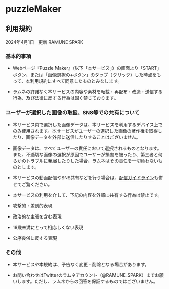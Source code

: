# puzzleMaker

## 利用規約

2024年4月1日　更新  RAMUNE SPARK

### 基本的事項

* Webページ『Puzzle Maker』（以下「本サービス」）の画面より「START」ボタン、または「画像選択の+ボタン」のタップ（クリック）した時点をもって、本利用規約にすべて同意したものとみなします。

* ラムネの許諾なく本サービスの内容や素材を転載・再配布・改造・送信する行為、及び法律に反する行為は固く禁じております。

### ユーザーが選択した画像の取扱、SNS等での共有について

* 本サービス内で選択した画像データは、本サービスを利用するデバイス上でのみ使用されます。本サービスがユーザーの選択した画像の著作権を取得したり、画像データを外部に送信したりすることはございません。

* 画像データは、すべてユーザーの責任において選択されるものとなります。また、不適切な画像の選択が原因でユーザーが損害を被ったり、第三者と何らかのトラブルに発展したりした場合、ラムネはその責任を一切負わないものとします。

* 本サービスの動画配信やSNS共有などを行う場合は、[配信ガイドライン](https://www.dropbox.com/scl/fi/q4epqzwf7jzps1xgf9u1t/.txt?rlkey=gz4jr8nq1adtcdb82338oekfg&dl=0)も併せてご覧ください。

* 本サービスの利用を介して、下記の内容を外部に共有する行為は禁止です。

 * 攻撃的・差別的表現
 * 政治的な主張を含む表現
 * 18歳未満にとって相応しくない表現
 * 公序良俗に反する表現
 
### その他

* 本サービスや本規約は、予告なく変更・削除となる場合があります。

* お問い合わせはTwitterのラムネアカウント（@RAMUNE_SPARK）までお願いします。ただし、ラムネからの回答を保証するものではございません。
